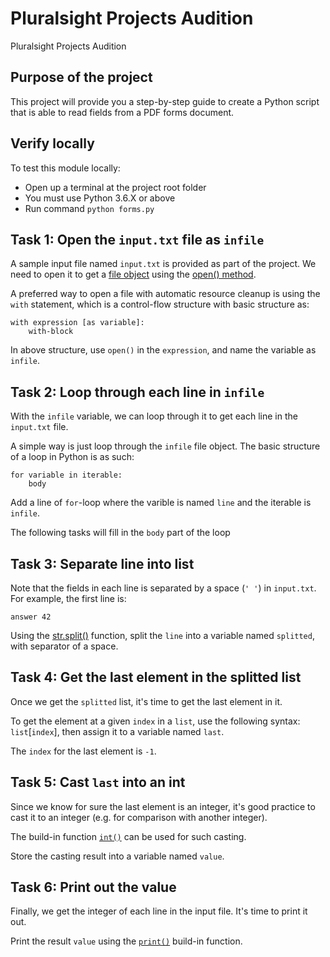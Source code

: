 # Pluralsight Projects Audition
Pluralsight Projects Audition

## Purpose of the project
This project will provide you a step-by-step guide to create a Python script that is able to read fields from a PDF forms document.

## Verify locally
To test this module locally:
* Open up a terminal at the project root folder
* You must use Python 3.6.X or above
* Run command `python forms.py`

## Task 1: Open the `input.txt` file as `infile`
A sample input file named `input.txt` is provided as part of the project.
We need to open it to get a [file object](https://docs.python.org/3.7/glossary.html#term-file-object) using the [open() method](https://docs.python.org/3/tutorial/inputoutput.html#reading-and-writing-files).

A preferred way to open a file with automatic resource cleanup is using the `with` statement, 
which is a control-flow structure with basic structure as:
```
with expression [as variable]:
    with-block
```

In above structure, use `open()` in the `expression`, and name the variable as `infile`.


## Task 2: Loop through each line in `infile`
With the `infile` variable, we can loop through it to get each line in the `input.txt` file.

A simple way is just loop through the `infile` file object.
The basic structure of a loop in Python is as such:
```
for variable in iterable:
    body
```

Add a line of `for`-loop where the varible is named `line` and the iterable is `infile`.

The following tasks will fill in the `body` part of the loop


## Task 3: Separate line into list
Note that the fields in each line is separated by a space (`' '`) in `input.txt`.
For example, the first line is:
```
answer 42
```

Using the [str.split()](https://docs.python.org/3.7/library/stdtypes.html#str.split) function, split the `line` into a variable named `splitted`, with separator of a space.


## Task 4: Get the last element in the splitted list
Once we get the `splitted` list, it's time to get the last element in it.

To get the element at a given `index` in a `list`, use the following syntax: `list`[`index`], then assign it to a variable named `last`.

The `index` for the last element is `-1`.

## Task 5: Cast `last` into an int
Since we know for sure the last element is an integer, it's good practice to cast it to an integer (e.g. for comparison with another integer).

The build-in function [`int()`](https://docs.python.org/3.7/library/functions.html#int) can be used for such casting.

Store the casting result into a variable named `value`.


## Task 6: Print out the value
Finally, we get the integer of each line in the input file.
It's time to print it out.

Print the result `value` using the [`print()`](https://docs.python.org/3.7/library/functions.html#print) build-in function.
